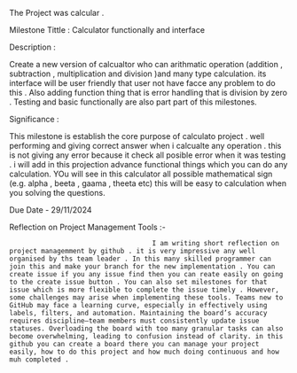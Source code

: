 The Project was calcular .

Milestone Tittle : Calculator functionally and interface

Description :

Create a new version of calcualtor who can arithmatic operation (addition , subtraction , multiplication and division )and many type calculation. its interface will be user friendly that user not have facce any problem to do this . Also adding function thing that is error handling that is division by zero .
Testing and basic functionally are also part part of this milestones.



Significance :

This milestone is establish the core purpose of calculato project . well performing and giving correct answer when i calcualte any operation . this is not giving any error because it check all posible error when it was testing . i will add in this projection advance functional things which you can do any calculation. YOu will see in this calculator all possible mathematical sign (e.g. alpha , beeta , gaama , theeta etc) this will be easy to calculation when you solving the questions.

Due Date - 29/11/2024



Reflection on Project Management Tools :-

                                        I am writing short reflection on project managemment by github . it is very impressive any well organised by ths team leader . In this many skilled programmer can join this and make your branch for the new implementation . You can create issue if you any issue find then you can reate easily on going to the create issue button . You can also set milestones for that issue which is more flexible to complete the issue timely . However, some challenges may arise when implementing these tools. Teams new to GitHub may face a learning curve, especially in effectively using labels, filters, and automation. Maintaining the board’s accuracy requires discipline—team members must consistently update issue statuses. Overloading the board with too many granular tasks can also become overwhelming, leading to confusion instead of clarity. in this github you can create a board there you can manage your project easily, how to do this project and how much doing continuous and how muh completed .
